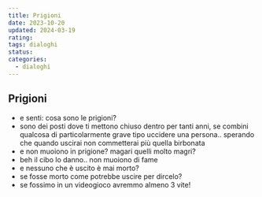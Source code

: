 ```yaml
---
title: Prigioni
date: 2023-10-20
updated: 2024-03-19
rating: 
tags: dialoghi
status: 
categories:
  - dialoghi
---
```

## Prigioni

- e senti: cosa sono le prigioni?
- sono dei posti dove ti mettono chiuso dentro per tanti anni, se combini qualcosa di particolarmente grave tipo uccidere una persona.. sperando che quando uscirai non commetterai più quella birbonata
- e non muoiono in prigione? magari quelli molto magri?
- beh il cibo lo danno.. non muoiono di fame
- e nessuno che è uscito è mai morto?
- se fosse morto come potrebbe uscire per dircelo?
- se fossimo in un videogioco avremmo almeno 3 vite!
